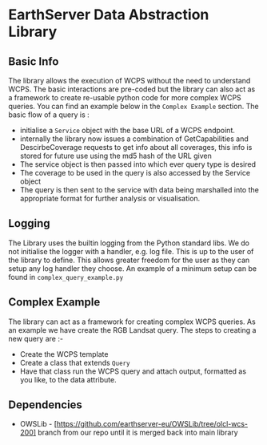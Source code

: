 # EarthServer Data Abstraction Library    



## Basic Info

The library allows the execution of WCPS without the need to understand WCPS. The basic interactions are pre-coded but the library can also act as a framework to create re-usable python code for more complex WCPS queries. You can find an example below in the `Complex Example` section.  The basic flow of a query is :
 * initialise a `Service` object with the base URL of a WCPS endpoint.
  * internally the library now issues a combination of GetCapabilities and DescirbeCoverage requests to get info about all coverages, this info is stored for future use using the md5 hash of the URL given
 * The service object is then passed into which ever query type is desired
 * The coverage to be used in the query is also accessed by the Service object
 * The query is then sent to the service with data being marshalled into the appropriate format for further analysis or visualisation.  

## Logging

The Library uses the builtin logging from the Python standard libs. We do not initialise the logger with a handler, e.g. log file. This is up to the user of the library to define. This allows greater freedom for the user as they can setup any log handler they choose. An example of a minimum setup can be found in `complex_query_example.py`

## Complex Example 

The library can act as a framework for creating complex WCPS queries. As an example we have create the RGB Landsat query.  The steps to creating a new query are :-

 * Create the WCPS template
 * Create a class that extends `Query`
 * Have that class run the WCPS query and attach output, formatted as you like, to the data attribute.


 ## Dependencies

  * OWSLib - [https://github.com/earthserver-eu/OWSLib/tree/olcl-wcs-200] branch from our repo until it is merged back into main library